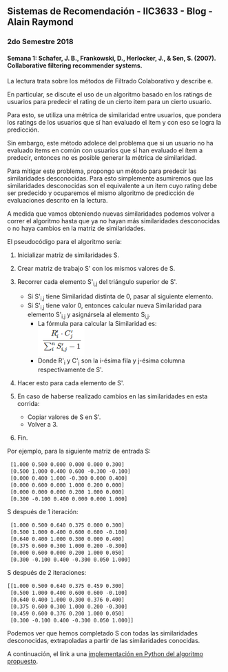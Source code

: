 ## Sistemas de Recomendación - IIC3633 - Blog - Alain Raymond
### 2do Semestre 2018

#### Semana 1:  Schafer, J. B., Frankowski, D., Herlocker, J., & Sen, S. (2007). Collaborative filtering recommender systems.

La lectura trata sobre los métodos de Filtrado Colaborativo y describe e.

En particular, se discute el uso de un algoritmo basado en los ratings de usuarios para predecir el rating de un cierto item para un cierto usuario.

Para esto, se utiliza una métrica de similaridad entre usuarios, que pondera los ratings de los usuarios que sí han evaluado el ítem y con eso se logra la predicción.

Sin embargo, este método adolece del problema que si un usuario no ha evaluado items en común con usuarios que sí han evaluado el ítem a predecir, entonces no es posible generar la métrica de similaridad.

Para mitigar este problema, propongo un método para predecir las similaridades desconocidas. Para esto simplemente asumiremos que las similaridades desconocidas son el equivalente a un item cuyo rating debe ser predecido y ocuparemos el mismo algoritmo de predicción de evaluaciones descrito en la lectura.

A medida que vamos obteniendo nuevas similaridades podemos volver a correr el algoritmo hasta que ya no hayan más similaridades desconocidas o no haya cambios en la matriz de similaridades.


El pseudocódigo para el algoritmo sería:

1. Inicializar matriz de similaridades S.
2. Crear matriz de trabajo S' con los mismos valores de S.
3. Recorrer cada elemento S'<sub>i,j</sub> del triángulo superior de S'.
   - Si S'<sub>i,j</sub> tiene Similaridad distinta de 0, pasar al siguiente elemento.
   - Si S'<sub>i,j</sub> tiene valor 0, entonces calcular nueva Similaridad para elemento S'<sub>i,j</sub> y asignársela al elemento S<sub>i,j</sub>.
     - La fórmula para calcular la Similaridad es: <br>
![Fórmula Similaridad](https://github.com/alainray/recsys/blob/master/similarity_semana1.PNG)
     - Donde R'<sub>i</sub> y C'<sub>j</sub> son la i-ésima fila y j-ésima columna respectivamente de S'.

4. Hacer esto para cada elemento de S'.
5. En caso de haberse realizado cambios en las similaridades en esta corrida:
   - Copiar valores de S en S'.
   - Volver a 3.
6. Fin.

Por ejemplo, para la siguiente matriz de entrada S:

```
 [1.000 0.500 0.000 0.000 0.000 0.300]
 [0.500 1.000 0.400 0.600 -0.300 -0.100]
 [0.000 0.400 1.000 -0.300 0.000 0.400]
 [0.000 0.600 0.000 1.000 0.200 0.000]
 [0.000 0.000 0.000 0.200 1.000 0.000]
 [0.300 -0.100 0.400 0.000 0.000 1.000]
```
S después de 1 iteración:
```
 [1.000 0.500 0.640 0.375 0.000 0.300]
 [0.500 1.000 0.400 0.600 0.600 -0.100]
 [0.640 0.400 1.000 0.300 0.000 0.400]
 [0.375 0.600 0.300 1.000 0.200 -0.300]
 [0.000 0.600 0.000 0.200 1.000 0.050]
 [0.300 -0.100 0.400 -0.300 0.050 1.000]
```
S después de 2 iteraciones:
```
[[1.000 0.500 0.640 0.375 0.459 0.300]
 [0.500 1.000 0.400 0.600 0.600 -0.100]
 [0.640 0.400 1.000 0.300 0.376 0.400]
 [0.375 0.600 0.300 1.000 0.200 -0.300]
 [0.459 0.600 0.376 0.200 1.000 0.050]
 [0.300 -0.100 0.400 -0.300 0.050 1.000]]
```

Podemos ver que hemos completado S con todas las similaridades desconocidas, extrapoladas a partir de las similaridades conocidas.

A continuación, el link a una [implementación en Python del algoritmo propuesto](https://github.com/alainray/recsys/blob/master/semana1_similarity.py).
